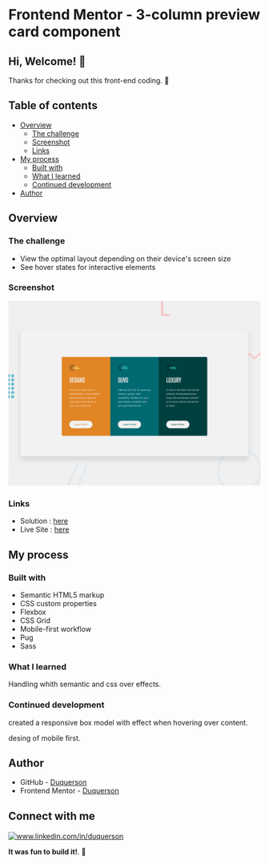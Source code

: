 # Frontend Mentor - 3-column preview card component

## Hi, Welcome! 👋

Thanks for checking out this front-end coding. 🌱

## Table of contents

- [Overview](#overview)
  - [The challenge](#the-challenge)
  - [Screenshot](#screenshot)
  - [Links](#links)
- [My process](#my-process)
  - [Built with](#built-with)
  - [What I learned](#what-i-learned)
  - [Continued development](#continued-development)
- [Author](#author)

## Overview

### The challenge

- View the optimal layout depending on their device's screen size
- See hover states for interactive elements

### Screenshot

![preview](./design/desktop-preview.jpg)


### Links

- Solution : [here](https://your-solution-url.com)
- Live Site : [here](https://your-live-site-url.com)

## My process

### Built with

- Semantic HTML5 markup
- CSS custom properties
- Flexbox
- CSS Grid
- Mobile-first workflow
- Pug
- Sass

### What I learned

Handling whith semantic and css over effects.

### Continued development

created a responsive box model with effect when hovering over content.

desing of mobile first.

## Author

- GitHub - [Duquerson](https://github.com/duquerson)
- Frontend Mentor - [Duquerson](https://www.frontendmentor.io/profile/yeyosoto)

## Connect with me

<p align="left">
<a href="https://linkedin.com/in/duquerson" target="blank"><img align="center" src="https://raw.githubusercontent.com/rahuldkjain/github-profile-readme-generator/master/src/images/icons/Social/linked-in-alt.svg" alt="www.linkedin.com/in/duquerson" height="60" width="70" /></a>
</p>

**It was fun to build it!**. 🚀